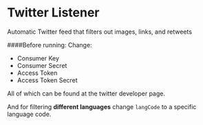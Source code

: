 # Twitter Listener
Automatic Twitter feed that filters out images, links, and retweets

####Before running:
 Change:
  - Consumer Key
  - Consumer Secret
  - Access Token
  - Access Token Secret

All of which can be found at the twitter developer page. 

And for filtering **different languages** change `langCode` to a specific language code.
  
